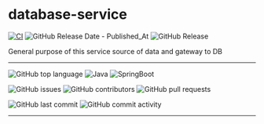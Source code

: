 # database-service

[![CI](https://github.com/smart-home-automation-system/database-service/actions/workflows/CI.yml/badge.svg)](https://github.com/smart-home-automation-system/database-service/actions/workflows/CI.yml)
![GitHub Release Date - Published_At](https://img.shields.io/github/release-date/smart-home-automation-system/database-service?style=plastic)
![GitHub Release](https://img.shields.io/github/v/release/smart-home-automation-system/database-service?style=plastic)

General purpose of this service source of data and gateway to DB

---

![GitHub top language](https://img.shields.io/github/languages/top/smart-home-automation-system/database-service?style=plastic)
![Java](https://img.shields.io/badge/java-17-yellow?style=plastic)
![SpringBoot](https://img.shields.io/badge/SpringBoot-3.3.5-blue?style=plastic)

![GitHub issues](https://img.shields.io/github/issues/smart-home-automation-system/database-service?style=plastic)
![GitHub contributors](https://img.shields.io/github/contributors/smart-home-automation-system/database-service?style=plastic)
![GitHub pull requests](https://img.shields.io/github/issues-pr-raw/smart-home-automation-system/database-service?style=plastic)

![GitHub last commit](https://img.shields.io/github/last-commit/smart-home-automation-system/database-service?style=plastic)
![GitHub commit activity](https://img.shields.io/github/commit-activity/m/smart-home-automation-system/database-service?style=plastic)

---
